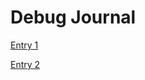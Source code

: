 # Debug Journal

[Entry 1](https://github.com/wharvex/DebugJournal/tree/main/Entry1)

[Entry 2](https://github.com/wharvex/DebugJournal/tree/main/Entry2)

